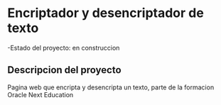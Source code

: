 <h1>Encriptador y desencriptador de texto</h1>

-Estado del proyecto: en construccion

<H2>Descripcion del proyecto</H2> 

Pagina web que encripta y desencripta un texto, parte de la formacion Oracle Next Education 
